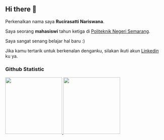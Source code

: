 ## Hi there 👋
 
Perkenalkan nama saya **Rucirasatti Nariswana**.<br>
 
Saya seorang **mahasiswi** tahun ketiga di [Politeknik Negeri Semarang](https://web.polines.ac.id//).<br>
 
Saya sangat senang belajar hal baru :) <br>
 
Jika kamu tertarik untuk berkenalan denganku, silakan ikuti akun [Linkedin](https://www.linkedin.com/in/rucirasatti/) ku ya.
 
### Github Statistic
<p align="left">
<a href="https://github.com/rcirasatti">
  <img height="180em" src="https://github-readme-stats-eight-theta.vercel.app/api?username=rcirasatti&show_icons=true&theme=algolia&include_all_commits=true&count_private=true"/>
  <img height="180em" src="https://github-readme-stats-eight-theta.vercel.app/api/top-langs/?username=rcirasatti&layout=compact&layout=compact&theme=algolia"/>
</a>
</p>
<!--
**rcirasatti/rcirasatti** is a ✨ _special_ ✨ repository because its `README.md` (this file) appears on your GitHub profile.

Here are some ideas to get you started:

- 🔭 I’m currently working on ...
- 🌱 I’m currently learning ...
- 👯 I’m looking to collaborate on ...
- 🤔 I’m looking for help with ...
- 💬 Ask me about ...
- 📫 How to reach me: ...
- 😄 Pronouns: ...
- ⚡ Fun fact: ...
-->

